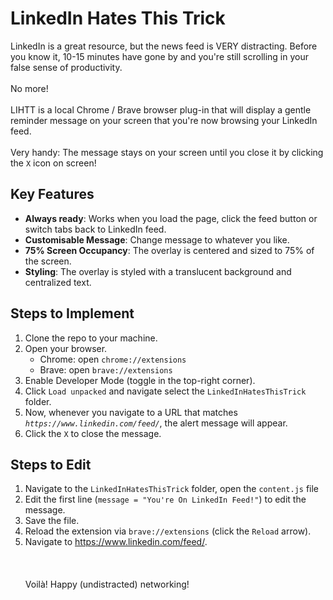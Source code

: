 # LinkedIn Hates This Trick

LinkedIn is a great resource, but the news feed is VERY distracting. Before you know it, 10-15 minutes have gone by and you're still scrolling in your false sense of productivity. \
\
No more! \
\
LIHTT is a local Chrome / Brave browser plug-in that will display a gentle reminder message on your screen that you're now browsing your LinkedIn feed. \
\
Very handy: The message stays on your screen until you close it by clicking the `X` icon on screen!

## Key Features
* **Always ready**: Works when you load the page, click the feed button or switch tabs back to LinkedIn feed.
* **Customisable Message**: Change message to whatever you like.
* **75% Screen Occupancy**: The overlay is centered and sized to 75% of the screen.
* **Styling**: The overlay is styled with a translucent background and centralized text.

## Steps to Implement

1. Clone the repo to your machine.
2. Open your browser.
    - Chrome: open `chrome://extensions`
    - Brave: open `brave://extensions`
3. Enable Developer Mode (toggle in the top-right corner).
4. Click `Load unpacked` and navigate select the `LinkedInHatesThisTrick` folder.
5. Now, whenever you navigate to a URL that matches *`https://www.linkedin.com/feed/`*, the alert message will appear.
6. Click the `X` to close the message.

## Steps to Edit

1. Navigate to the `LinkedInHatesThisTrick` folder, open the `content.js` file
2. Edit the first line (`message = "You're On LinkedIn Feed!"`) to edit the message.
3. Save the file.
4. Reload the extension via `brave://extensions` (click the `Reload` arrow).
5. Navigate to https://www.linkedin.com/feed/. \
\
\
\
Voilà! Happy (undistracted) networking!